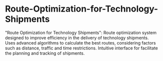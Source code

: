 # Route-Optimization-for-Technology-Shipments
"Route Optimization for Technology Shipments": Route optimization system designed to improve efficiency in the delivery of technology shipments. Uses advanced algorithms to calculate the best routes, considering factors such as distance, traffic and time restrictions. Intuitive interface for facilitate the planning and tracking of shipments.
